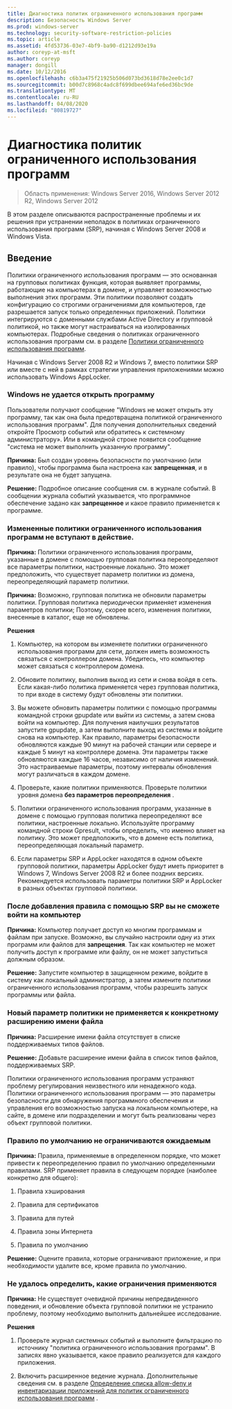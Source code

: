 ```yaml
---
title: Диагностика политик ограниченного использования программ
description: Безопасность Windows Server
ms.prod: windows-server
ms.technology: security-software-restriction-policies
ms.topic: article
ms.assetid: 4fd53736-03e7-4bf9-ba90-d1212d93e19a
author: coreyp-at-msft
ms.author: coreyp
manager: dongill
ms.date: 10/12/2016
ms.openlocfilehash: c6b3a475f21925b506d073bd3618d78e2ee0c1d7
ms.sourcegitcommit: b00d7c8968c4adc8f699dbee694afe6ed36bc9de
ms.translationtype: MT
ms.contentlocale: ru-RU
ms.lasthandoff: 04/08/2020
ms.locfileid: "80819727"
---
```

# <a name="troubleshoot-software-restriction-policies"></a>Диагностика политик ограниченного использования программ

>Область применения: Windows Server 2016, Windows Server 2012 R2, Windows Server 2012

В этом разделе описываются распространенные проблемы и их решения при устранении неполадок в политиках ограниченного использования программ (SRP), начиная с Windows Server 2008 и Windows Vista.

## <a name="introduction"></a>Введение
Политики ограниченного использования программ — это основанная на групповых политиках функция, которая выявляет программы, работающие на компьютерах в домене, и управляет возможностью выполнения этих программ. Эти политики позволяют создать конфигурацию со строгими ограничениями для компьютеров, где разрешается запуск только определенных приложений. Политики интегрируются с доменными службами Active Directory и групповой политикой, но также могут настраиваться на изолированных компьютерах. Подробные сведения о политиках ограниченного использования программ см. в разделе [Политики ограниченного использования программ](software-restriction-policies.md).

Начиная с Windows Server 2008 R2 и Windows 7, вместо политики SRP или вместе с ней в рамках стратегии управления приложениями можно использовать Windows AppLocker.

### <a name="windows-cannot-open-a-program"></a>Windows не удается открыть программу
Пользователи получают сообщение "Windows не может открыть эту программу, так как она была предотвращена политикой ограниченного использования программ". Для получения дополнительных сведений откройте Просмотр событий или обратитесь к системному администратору». Или в командной строке появится сообщение "система не может выполнить указанную программу".

**Причина:** Был создан уровень безопасности по умолчанию (или правило), чтобы программа была настроена как **запрещенная**, и в результате она не будет запущена.

**Решение:** Подробное описание сообщения см. в журнале событий. В сообщении журнала событий указывается, что программное обеспечение задано как **запрещенное** и какое правило применяется к программе.

### <a name="modified-software-restriction-policies-are-not-taking-effect"></a>Измененные политики ограниченного использования программ не вступают в действие.
**Причина:** Политики ограниченного использования программ, указанные в домене с помощью групповая политика переопределяют все параметры политики, настроенные локально. Это может предположить, что существует параметр политики из домена, переопределяющий параметр политики.

**Причина:** Возможно, групповая политика не обновили параметры политики. Групповая политика периодически применяет изменения параметров политики; Поэтому, скорее всего, изменения политики, внесенные в каталог, еще не обновлены.

**Решения**

1.  Компьютер, на котором вы изменяете политики ограниченного использования программ для сети, должен иметь возможность связаться с контроллером домена. Убедитесь, что компьютер может связаться с контроллером домена.

2.  Обновите политику, выполнив выход из сети и снова войдя в сеть. Если какая-либо политика применяется через групповая политика, то при входе в систему будут обновлены эти политики.

3.  Вы можете обновить параметры политики с помощью программы командной строки gpupdate или выйти из системы, а затем снова войти на компьютер. Для получения наилучших результатов запустите gpupdate, а затем выполните выход из системы и войдите снова на компьютер. Как правило, параметры безопасности обновляются каждые 90 минут на рабочей станции или сервере и каждые 5 минут на контроллере домена. Эти параметры также обновляются каждые 16 часов, независимо от наличия изменений. Это настраиваемые параметры, поэтому интервалы обновления могут различаться в каждом домене.

4.  Проверьте, какие политики применяются. Проверьте политики уровня домена **без параметров переопределения** .

5.  Политики ограниченного использования программ, указанные в домене с помощью групповая политика переопределяют все политики, настроенные локально. Используйте программу командной строки Gpresult, чтобы определить, что именно влияет на политику. Это может предположить, что в домене есть политика, переопределяющая локальный параметр.

6.  Если параметры SRP и AppLocker находятся в одном объекте групповой политики, параметры AppLocker будут иметь приоритет в Windows 7, Windows Server 2008 R2 и более поздних версиях. Рекомендуется использовать параметры политики SRP и AppLocker в разных объектах групповой политики.

### <a name="after-adding-a-rule-through-srp-you-cannot-log-on-to-your-computer"></a>После добавления правила с помощью SRP вы не сможете войти на компьютер
**Причина:** Компьютер получает доступ ко многим программам и файлам при запуске. Возможно, вы случайно настроили одну из этих программ или файлов для **запрещения**. Так как компьютер не может получить доступ к программе или файлу, он не может запуститься должным образом.

**Решение:** Запустите компьютер в защищенном режиме, войдите в систему как локальный администратор, а затем измените политики ограниченного использования программ, чтобы разрешить запуск программы или файла.

### <a name="a-new-policy-setting-is-not-applying-to-a-specific-file-name-extension"></a>Новый параметр политики не применяется к конкретному расширению имени файла
**Причина:** Расширение имени файла отсутствует в списке поддерживаемых типов файлов.

**Решение:** Добавьте расширение имени файла в список типов файлов, поддерживаемых SRP.

Политики ограниченного использования программ устраняют проблему регулирования неизвестного или ненадежного кода. Политики ограниченного использования программ — это параметры безопасности для обнаружения программного обеспечения и управления его возможностью запуска на локальном компьютере, на сайте, в домене или подразделении и могут быть реализованы через объект групповой политики.

### <a name="a-default-rule-is-not-restricting-as-expected"></a>Правило по умолчанию не ограничиваются ожидаемым
**Причина:** Правила, применяемые в определенном порядке, что может привести к переопределению правил по умолчанию определенными правилами. SRP применяет правила в следующем порядке (наиболее конкретно для общего):

1.  Правила хэширования

2.  Правила для сертификатов

3.  Правила для путей

4.  Правила зоны Интернета

5.  Правила по умолчанию

**Решение:** Оцените правила, которые ограничивают приложение, и при необходимости удалите все, кроме правила по умолчанию.

### <a name="unable-to-discover-which-restrictions-are-applied"></a>Не удалось определить, какие ограничения применяются
**Причина:** Не существует очевидной причины непредвиденного поведения, и обновление объекта групповой политики не устранило проблему, поэтому необходимо выполнить дальнейшее исследование.

**Решения**

1.  Проверьте журнал системных событий и выполните фильтрацию по источнику "политика ограниченного использования программ". В записях явно указывается, какое правило реализуется для каждого приложения.

2.  Включить расширенное ведение журнала. Дополнительные сведения см. в разделе [Определение списка allow-deny и инвентаризации приложений для политик ограниченного использования программ](software-restriction-policies.md) .



